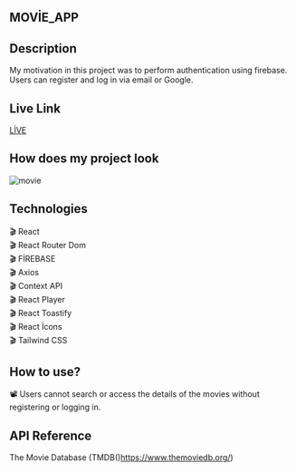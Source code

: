 ## MOVİE_APP

## Description
My motivation in this project was to perform authentication using firebase.
Users can register and log in via email or Google.

##  Live Link 
[LİVE](https://movie-app-zlh.vercel.app/)



## How does my project look 
![movie]()


## Technologies 

🎬 React <br>
🎬 React Router Dom <br>
🎬 FİREBASE <br>
🎬 Axios <br>
🎬 Context API <br>
🎬 React Player <br>
🎬 React Toastify <br>
🎬 React İcons <br>
🎬 Tailwind CSS <br>

## How to use?
📽 Users cannot search or access the details of the movies without registering or logging in.

## API Reference
The Movie Database (TMDB()https://www.themoviedb.org/)
